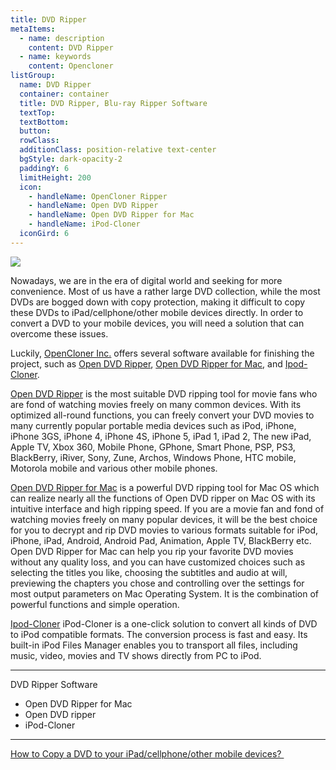 ```yaml
---
title: DVD Ripper
metaItems:
  - name: description
    content: DVD Ripper
  - name: keywords
    content: Opencloner  
listGroup:
  name: DVD Ripper
  container: container
  title: DVD Ripper, Blu-ray Ripper Software
  textTop: 
  textBottom: 
  button:
  rowClass: 
  additionClass: position-relative text-center
  bgStyle: dark-opacity-2
  paddingY: 6
  limitHeight: 200
  icon:
    - handleName: OpenCloner Ripper
    - handleName: Open DVD Ripper
    - handleName: Open DVD Ripper for Mac 
    - handleName: iPod-Cloner
  iconGird: 6         
---
```


![]({imageUrl}dc_com_dvdripper_banner_output.jpg)

Nowadays, we are in the era of digital world and seeking for more convenience. Most of us have a rather large DVD collection, while the most DVDs are bogged down with copy protection, making it difficult to copy these DVDs to iPad/cellphone/other mobile devices directly. In order to convert a DVD to your mobile devices, you will need a solution that can overcome these issues.

Luckily, [OpenCloner Inc.](https://www.opencloner.com/) offers several software available for finishing the project, such as [Open DVD Ripper](/open-dvd-ripper/), [Open DVD Ripper for Mac](/open-dvd-ripper-for-mac/), and [Ipod-Cloner](/dvd-to-ipod-converter/).

[Open DVD Ripper](https://www.dvd-cloner.com/open-dvd-ripper) is the most suitable DVD ripping tool for movie fans who are fond of watching movies freely on many common devices. With its optimized all-round functions, you can freely convert your DVD movies to many currently popular portable media devices such as iPod, iPhone, iPhone 3GS, iPhone 4, iPhone 4S, iPhone 5, iPad 1, iPad 2, The new iPad, Apple TV, Xbox 360, Mobile Phone, GPhone, Smart Phone, PSP, PS3, BlackBerry, iRiver, Sony, Zune, Archos, Windows Phone, HTC mobile, Motorola mobile and various other mobile phones.

[Open DVD Ripper for Mac](/open-dvd-ripper-for-mac/) is a powerful DVD ripping tool for Mac OS which can realize nearly all the functions of Open DVD ripper on Mac OS with its intuitive interface and high ripping speed. If you are a movie fan and fond of watching movies freely on many popular devices, it will be the best choice for you to decrypt and rip DVD movies to various formats suitable for iPod, iPhone, iPad, Android, Android Pad, Animation, Apple TV, BlackBerry etc. Open DVD Ripper for Mac can help you rip your favorite DVD movies without any quality loss, and you can have customized choices such as selecting the titles you like, choosing the subtitles and audio at will, previewing the chapters you chose and controlling over the settings for most output parameters on Mac Operating System. It is the combination of powerful functions and simple operation.

[Ipod-Cloner](/dvd-to-ipod-converter/) iPod-Cloner is a one-click solution to convert all kinds of DVD to iPod compatible formats. The conversion process is fast and easy. Its built-in iPod Files Manager enables you to transport all files, including music, video, movies and TV shows directly from PC to iPod.

* * *

DVD Ripper Software

*   Open DVD Ripper for Mac
*   Open DVD ripper
*   iPod-Cloner

* * *

[How to Copy a DVD to your iPad/cellphone/other mobile devices?&nbsp;]({kbUrl}How-to-Copy-a-DVD-to-your-iPad-cellphone-other-mobile-devices_380.html)
